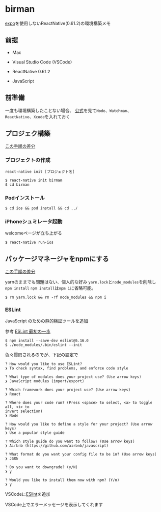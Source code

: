 # birman

[expo](https://expo.io/)を使用しないReactNative(0.61.2)の環境構築メモ

## 前提

- Mac

- Visual Studio Code (VSCode)

- ReactNative 0.61.2

- JavaScript

## 前準備

一度も環境構築したことない場合、
[公式](https://facebook.github.io/react-native/docs/getting-started.html#installing-dependencies)を見て`Node`、`Watchman`、`ReactNative`、`Xcode`を入れておく

## プロジェク構築

[この手順の差分](https://github.com/ryunosukemaeda0922/birman/pull/1)

### プロジェクトの作成

`react-native init [プロジェクト名]`

```
$ react-native init birman
$ cd birman
```

### Podインストール

```
$ cd ios && pod install && cd ../
```

### iPhoneシュミレータ起動

welcomeページが立ち上がる

```
$ react-native run-ios
```

## パッケージマネージャをnpmにする

[この手順の差分](https://github.com/ryunosukemaeda0922/birman/pull/2)

yarnのままでも問題はない、個人的な好み
`yarn.lock`と`node_modules`を削除し`npm install`
`npm install`は`npm i`に省略可能。

```
$ rm yarn.lock && rm -rf node_modules && npm i
```

### ESLint

JavaScript のための静的検証ツールを追加

参考
[ESLint 最初の一歩](https://qiita.com/mysticatea/items/f523dab04a25f617c87d)

```
$ npm install --save-dev eslint@5.16.0
$ ./node_modules/.bin/eslint --init
```

色々質問されるのでが、下記の設定で

```
? How would you like to use ESLint? 
❯ To check syntax, find problems, and enforce code style

? What type of modules does your project use? (Use arrow keys)
❯ JavaScript modules (import/export) 

? Which framework does your project use? (Use arrow keys)
❯ React 

? Where does your code run? (Press <space> to select, <a> to toggle all, <i> to 
invert selection)
❯ Node

? How would you like to define a style for your project? (Use arrow keys)
❯ Use a popular style guide 

? Which style guide do you want to follow? (Use arrow keys)
❯ Airbnb (https://github.com/airbnb/javascript) 

? What format do you want your config file to be in? (Use arrow keys)
❯ JSON 

? Do you want to downgrade? (y/N)
❯ y

? Would you like to install them now with npm? (Y/n) 
❯ y
```

VSCodeに[ESlint](https://marketplace.visualstudio.com/items?itemName=dbaeumer.vscode-eslint)を追加

VSCode上でエラーメッセージを表示してくれます
